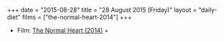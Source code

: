 +++
date = "2015-08-28"
title = "28 August 2015 (Friday)"
layout = "daily-diet"
films = ["the-normal-heart-2014"]
+++


* Film: [The Normal Heart (2014)](/films/the-normal-heart-2014) +